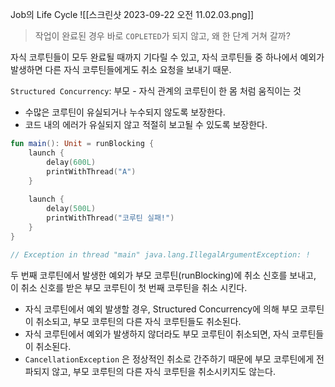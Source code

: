 Job의 Life Cycle
![[스크린샷 2023-09-22 오전 11.02.03.png]]
> 작업이 완료된 경우 바로 `COPLETED`가 되지 않고, 왜 한 단계 거쳐 갈까?

자식 코루틴들이 모두 완료될 때까지 기다릴 수 있고, 자식 코루틴들 중 하나에서 예외가 발생하면 다른 자식 코루틴들에게도 취소 요청을 보내기 때문.

`Structured Concurrency`: 부모 - 자식 관계의 코루틴이 한 몸 처럼 움직이는 것

- 수많은 코루틴이 유실되거나 누수되지 않도록 보장한다.
- 코드 내의 에러가 유실되지 않고 적절히 보고될 수 있도록 보장한다.
```kotlin
fun main(): Unit = runBlocking {
	launch {
		delay(600L)
		printWithThread("A")
	}
	
	launch {
		delay(500L)
		printWithThread("코루틴 실패!")
	}
}

// Exception in thread "main" java.lang.IllegalArgumentException: !
```

두 번째 코루틴에서 발생한 예외가 부모 코루틴(runBlocking)에 취소 신호를 보내고, 이 취소 신호를 받은 부모 코루틴이 첫 번째 코루틴을 취소 시킨다.

- 자식 코루틴에서 예외 발생할 경우, Structured Concurrency에 의해 부모 코루틴이 취소되고, 부모 코루틴의 다른 자식 코루틴들도 취소된다.
- 자식 코루틴에서 예외가 발생하지 않더라도 부모 코루틴이 취소되면, 자식 코루틴들이 취소된다.
- `CancellationException` 은 정상적인 취소로 간주하기 때문에 부모 코루틴에게 전파되지 않고, 부모 코루틴의 다른 자식 코루틴을 취소시키지도 않는다.